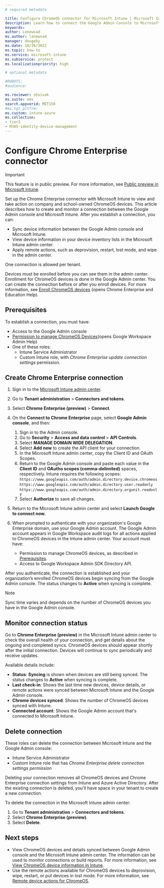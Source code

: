 ```yaml
---
# required metadata

title: Configure ChromeOS connector for Microsoft Intune | Microsoft Intune  
description: Learn how to connect the Google Admin Console to Microsoft Intune so that you can view and take action on enrolled ChromeOS devices.  
keywords:
author: Lenewsad
ms.author: lanewsad
manager: dougeby
ms.date: 10/26/2022  
ms.topic: how-to
ms.service: microsoft-intune
ms.subservice: protect
ms.localizationpriority: high

# optional metadata

#ROBOTS:
#audience:

ms.reviewer: shsivak
ms.suite: ems
search.appverid: MET150
#ms.tgt_pltfrm:
ms.custom: intune-azure
ms.collection:
- tier2
- M365-identity-device-management
---
```


# Configure Chrome Enterprise connector  

> [!IMPORTANT]
> This feature is in public preview. For more information, see [Public preview in Microsoft Intune](../fundamentals/public-preview.md).   

Set up the Chrome Enterprise connector with Microsoft Intune to view and take action on company and school-owned ChromeOS devices. This article describes how to create and monitor a connection between the Google Admin console and Microsoft Intune. After you establish a connection, you can: 

* Sync device information between the Google Admin console and Microsoft Intune.    
* View device information in your device inventory lists in the Microsoft Intune admin center.
* Apply remote actions, such as deprovision, restart, lost mode, and wipe in the admin center.   

One connection is allowed per tenant. 

Devices must be enrolled before you can see them in the admin center. Enrollment for ChromeOS devices is done in the Google Admin center. You can create the connection before or after you enroll devices. For more information, see [Enroll ChromeOS devices](https://support.google.com/chrome/a/answer/1360534) (opens Chrome Enterprise and Education Help).    

## Prerequisites  
To establish a connection, you must have:   

* Access to the Google Admin console  
* [Permission to manage ChromeOS Devices](https://support.google.com/a/answer/9807615)(opens Google Workspace Admin Help)  
* One of these roles: 
   * Intune Service Administrator 
   * Custom Intune role, with *Chrome Enterprise update connection settings* permission.  

## Create Chrome Enterprise connection  

1. Sign in to the [Microsoft Intune admin center](https://go.microsoft.com/fwlink/?linkid=2109431).

2. Go to **Tenant administration** > **Connectors and tokens**.
3. Select **Chrome Enterprise (preview)** > **Connect**. 
4. On the **Connect to Chrome Enterprise** page, select **Google Admin console**, and then:  
   1. Sign in to the Admin console. 
   2. Go to **Security** > **Access and data control** > **API Controls**.  
   3. Select **MANAGE DOMAIN WIDE DELEGATION**.   
   4. Select **Add new** to create the API client for your connection.        
   3. In the Microsoft Intune admin center, copy the Client ID and OAuth Scopes.  
   4. Return to the Google Admin console and paste each value in the **Client ID** and **OAutho scopes (comma-delimited)** spaces, respectively. Intune requires the following scopes:  
    `https://www.googleapis.com/auth/admin.directory.device.chromeos`  
    `https://www.googleapis.com/auth/admin.directory.user.readonly`  
    `https://www.googleapis.com/auth/admin.directory.orgunit.readonly`  
   5. Select **Authorize** to save all changes. 
5. Return to the Microsoft Intune admin center and select **Launch Google to connect now.**     
6. When prompted to authenticate with your organization's Google Enterprise domain, use your Google Admin account. The Google Admin account appears in Google Workspace audit logs for all actions applied to ChromeOS devices in the Intune admin center. Your account must have:  
   * Permission to manage ChromeOS devices, as described in [Prerequisites](chrome-enterprise-connector-configure.md#prerequisites).  
   * Access to Google Workspace Admin SDK Directory API.  

After you authenticate, the connection is established and your organization’s enrolled ChromeOS devices begin syncing from the Google Admin console. The status changes to **Active** when syncing is complete. 

   >[!NOTE]
   > Sync time varies and depends on the number of ChromeOS devices you have in the Google Admin console.  

## Monitor connection status  
Go to **Chrome Enterprise (preview)** in the Microsoft Intune admin center to check the overall health of your connection, and get details about the ongoing and completed syncs. ChromeOS devices should appear shortly after the initial connection. Devices will continue to sync periodically and receive updates.   

Available details include:  

* **Status**: **Syncing** is shown when devices are still being synced. The status changes to **Active** when syncing is complete.  
* **Last check-in**: Shows the last time new devices, device details, or remote actions were synced between Microsoft Intune and the Google Admin console.   
* **Chrome devices synced**: Shows the number of ChromeOS devices synced with Intune.  
* **Connected account**: Shows the Google Admin account that's connected to Microsoft Intune.    

## Delete connection   
These roles can delete the connection between Microsoft Intune and the Google Admin console:  
* Intune Service Administrator  
* Custom Intune role that has *Chrome Enterprise delete connection settings permission*  

Deleting your connection removes all ChromeOS devices and Chrome Enterprise connection settings from Intune and Azure Active Directory. After the existing connection is deleted, you'll have space in your tenant to create a new connection.  

To delete the connection in the Microsoft Intune admin center:  
1. Go to **Tenant administration** > **Connectors and tokens**.  
2. Select **Chrome Enterprise (preview)**.  
3. Select **Delete**.  

## Next steps  
* View ChromeOS devices and details synced between Google Admin console and the Microsoft Intune admin center. The information can be used to monitor connections or build reports. For more information, see [View ChromeOS device information in Intune](chrome-enterprise-device-details.md).   
*  Use the remote actions available for ChromeOS devices to deprovision, wipe, restart, or put devices in lost mode. For more information, see [Remote device actions for ChromeOS](chrome-enterprise-remote-actions.md).  
